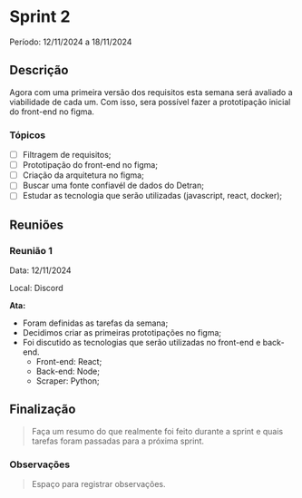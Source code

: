 # Sprint 2

Período: 12/11/2024 a 18/11/2024

## Descrição

Agora com uma primeira versão dos requisitos esta semana será avaliado a viabilidade de cada um. Com isso, sera possível fazer a prototipação inicial do front-end no figma.

### Tópicos

- [ ] Filtragem de requisitos;
- [ ] Prototipação do front-end no figma;
- [ ] Criação da arquitetura no figma;
- [ ] Buscar uma fonte confiavél de dados do Detran;
- [ ] Estudar as tecnologia que serão utilizadas (javascript, react, docker);

## Reuniões

### Reunião 1

Data: 12/11/2024

Local: Discord

**Ata:**

- Foram definidas as tarefas da semana;
- Decidimos criar as primeiras prototipações no figma;
- Foi discutido as tecnologias que serão utilizadas no front-end e back-end.
    - Front-end: React;
    - Back-end: Node;
    - Scraper: Python;

## Finalização

> Faça um resumo do que realmente foi feito durante a sprint e quais tarefas foram passadas para a próxima sprint.

### Observações

> Espaço para registrar observações.

